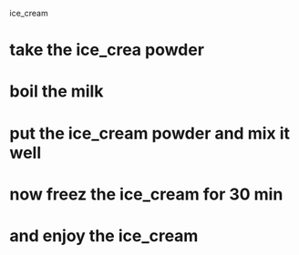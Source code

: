ice_cream
# take the ice_crea powder
# boil the milk
# put the ice_cream powder and mix it well
# now freez the ice_cream for 30 min
# and enjoy the ice_cream
